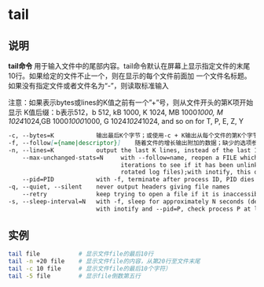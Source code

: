 # **tail**

## 说明

**tail命令** 用于输入文件中的尾部内容。tail命令默认在屏幕上显示指定文件的末尾10行。如果给定的文件不止一个，则在显示的每个文件前面加
一个文件名标题。如果没有指定文件或者文件名为“-”，则读取标准输入

注意：如果表示bytes或lines的K值之前有一个”+”号，则从文件开头的第K项开始显示
K值后缀：b表示512，b 512, kB 1000, K 1024, MB 1000*1000, M 1024*1024,GB 1000*1000*1000,
G 1024*1024*1024, and so on for T, P, E, Z, Y

```markdown
-c, --bytes=K            输出最后K个字节；或使用-c + K输出从每个文件的第K个字节开始的字节
-f, --follow[={name|descriptor}]    随着文件的增长输出附加的数据；缺少的选项参数意味着“描述符”与--follow = name --retry相同
-n, --lines=K            output the last K lines, instead of the last 10;or use -n +K to output starting with the Kth
    --max-unchanged-stats=N     with --follow=name, reopen a FILE which has not changed size after N (default 5)
                                iterations to see if it has been unlinked or renamed (this is the usual case of
                                rotated log files);with inotify, this option is rarely useful
    --pid=PID            with -f, terminate after process ID, PID dies
-q, --quiet, --silent    never output headers giving file names
    --retry              keep trying to open a file if it is inaccessible
-s, --sleep-interval=N   with -f, sleep for approximately N seconds (default 1.0) between iterations;
                         with inotify and --pid=P, check process P at least once every N seconds

```

## 实例

```bash
tail file           # 显示文件file的最后10行
tail -n +20 file    # 显示文件file的内容，从第20行至文件末尾
tail -c 10 file     # 显示文件file的最后10个字符）
tail -5 file        # 显示file倒数第五行

```

